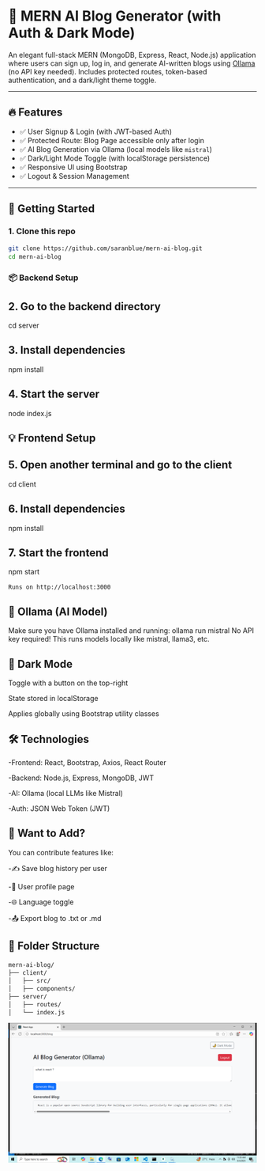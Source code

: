 # 🧠 MERN AI Blog Generator (with Auth & Dark Mode)

An elegant full-stack MERN (MongoDB, Express, React, Node.js) application where users can sign up, log in, and generate AI-written blogs using [Ollama](https://ollama.com/) (no API key needed). Includes protected routes, token-based authentication, and a dark/light theme toggle.

---

## 🔥 Features

- ✅ User Signup & Login (with JWT-based Auth)
- ✅ Protected Route: Blog Page accessible only after login
- ✅ AI Blog Generation via Ollama (local models like `mistral`)
- ✅ Dark/Light Mode Toggle (with localStorage persistence)
- ✅ Responsive UI using Bootstrap
- ✅ Logout & Session Management

---

## 🚀 Getting Started

### 1. Clone this repo
```bash
git clone https://github.com/saranblue/mern-ai-blog.git
cd mern-ai-blog
```
### 📦 Backend Setup
## 2. Go to the backend directory
cd server

## 3. Install dependencies
npm install

## 4. Start the server
node index.js

## 💡 Frontend Setup
## 5. Open another terminal and go to the client
cd client

## 6. Install dependencies
npm install

## 7. Start the frontend
npm start
```
Runs on http://localhost:3000
```

## 🤖 Ollama (AI Model)
Make sure you have Ollama installed and running:
ollama run mistral
No API key required! This runs models locally like mistral, llama3, etc.

## 🎨 Dark Mode
Toggle with a button on the top-right

State stored in localStorage

Applies globally using Bootstrap utility classes
## 🛠 Technologies
-Frontend: React, Bootstrap, Axios, React Router

-Backend: Node.js, Express, MongoDB, JWT

-AI: Ollama (local LLMs like Mistral)

-Auth: JSON Web Token (JWT)


## 💬 Want to Add?
You can contribute features like:

-✍️ Save blog history per user

-📃 User profile page

-🌐 Language toggle

-📤 Export blog to .txt or .md


## 📂 Folder Structure
```
mern-ai-blog/
├── client/
│   ├── src/
│   ├── components/
├── server/
│   ├── routes/
│   └── index.js
```


![dashboard-preview](src/components/output.png)














